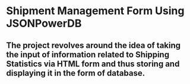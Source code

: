 # Shipment Management Form Using JSONPowerDB
## The project revolves around the idea of taking the input of information related to Shipping Statistics via HTML form and thus storing and displaying it in the form of database.
